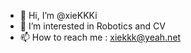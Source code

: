 - 👋 Hi, I’m @xieKKKi
- 👀 I’m interested in Robotics and CV
- 📫 How to reach me : xiekkk@yeah.net

<!---
xieKKKi/xieKKKi is a ✨ special ✨ repository because its `README.md` (this file) appears on your GitHub profile.
You can click the Preview link to take a look at your changes.
--->

